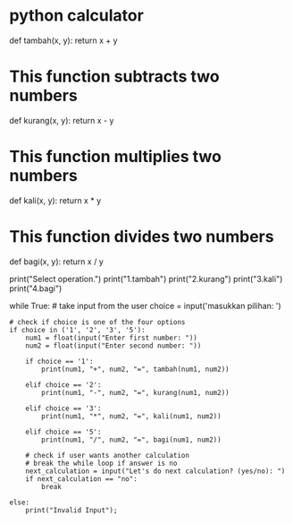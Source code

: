 # python calculator


def tambah(x, y):
    return x + y


# This function subtracts two numbers
def kurang(x, y):
    return x - y


# This function multiplies two numbers
def kali(x, y):
    return x * y


# This function divides two numbers
def bagi(x, y):
    return x / y


print("Select operation.")
print("1.tambah")
print("2.kurang")
print("3.kali")
print("4.bagi")

while True:
    # take input from the user
    choice = input('masukkan pilihan: ')

    # check if choice is one of the four options
    if choice in ('1', '2', '3', '5'):
        num1 = float(input("Enter first number: "))
        num2 = float(input("Enter second number: "))

        if choice == '1':
            print(num1, "+", num2, "=", tambah(num1, num2))

        elif choice == '2':
            print(num1, "-", num2, "=", kurang(num1, num2))

        elif choice == '3':
            print(num1, "*", num2, "=", kali(num1, num2))

        elif choice == '5':
            print(num1, "/", num2, "=", bagi(num1, num2))

        # check if user wants another calculation
        # break the while loop if answer is no
        next_calculation = input("Let's do next calculation? (yes/no): ")
        if next_calculation == "no":
            break

    else:
        print("Invalid Input");

